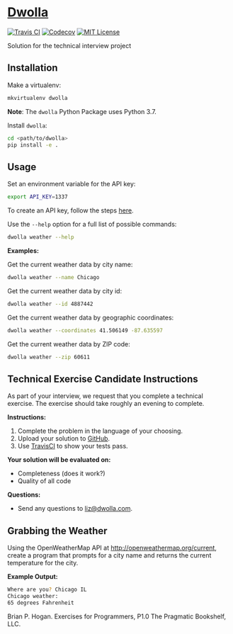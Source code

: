 # [Dwolla](https://www.dwolla.com)

[![Travis CI](https://img.shields.io/travis/com/NickolasHKraus/dwolla)](https://travis-ci.org/NickolasHKraus/dwolla)
[![Codecov](https://img.shields.io/codecov/c/github/NickolasHKraus/dwolla)](https://codecov.io/gh/NickolasHKraus/dwolla)
[![MIT License](https://img.shields.io/badge/license-MIT-blue.svg)](https://github.com/NickolasHKraus/dwolla/blob/master/LICENSE)

Solution for the technical interview project

## Installation

Make a virtualenv:

```bash
mkvirtualenv dwolla
```

**Note**: The `dwolla` Python Package uses Python 3.7.

Install `dwolla`:

```bash
cd <path/to/dwolla>
pip install -e .
```

## Usage

Set an environment variable for the API key:

```bash
export API_KEY=1337
```

To create an API key, follow the steps [here](https://openweathermap.org/appid).

Use the `--help` option for a full list of possible commands:

```bash
dwolla weather --help
```

**Examples:**

Get the current weather data by city name:

```bash
dwolla weather --name Chicago
```

Get the current weather data by city id:

```bash
dwolla weather --id 4887442
```

Get the current weather data by geographic coordinates:

```bash
dwolla weather --coordinates 41.506149 -87.635597
```

Get the current weather data by ZIP code:

```bash
dwolla weather --zip 60611
```

## Technical Exercise Candidate Instructions

As part of your interview, we request that you complete a technical exercise. The exercise should take roughly an evening to complete.

**Instructions:**

1. Complete the problem in the language of your choosing.
2. Upload your solution to [GitHub](https://github.com/).
3. Use [TravisCI](https://travis-ci.org/) to show your tests pass.

**Your solution will be evaluated on:**

* Completeness (does it work?)
* Quality of all code

**Questions:**

* Send any questions to liz@dwolla.com.

## Grabbing the Weather

Using the OpenWeatherMap API at http://openweathermap.org/current, create a program that prompts for a city name and returns the current temperature for the city.

**Example Output:**

```bash
Where are you? Chicago IL
Chicago weather:
65 degrees Fahrenheit
```

Brian P. Hogan. Exercises for Programmers, P1.0 The Pragmatic Bookshelf, LLC.
